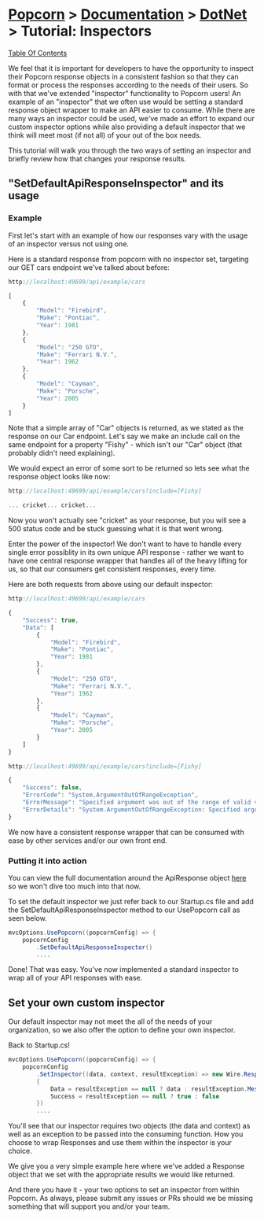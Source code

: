 # [Popcorn](../../README.md) > [Documentation](../Documentation.md) > [DotNet](DotNetDocumentation.md) > Tutorial: Inspectors

[Table Of Contents](../../docs/TableOfContents.md)

We feel that it is important for developers to have the opportunity to inspect their Popcorn response objects in a consistent fashion so that 
they can format or process the responses according to the needs of their users. So with that we've extended "inspector" functionality to Popcorn users! 
An example of an "inspector" that we often use would be setting a standard response object wrapper to make an
API easier to consume. While there are many ways an inspector could be used, we've made an effort to expand our custom inspector options while also providing
a default inspector that we think will meet most (if not all) of your out of the box needs.

This tutorial will walk you through the two ways of setting an inspector and briefly review how that changes your response results.

## "SetDefaultApiResponseInspector" and its usage

### Example
First let's start with an example of how our responses vary with the usage of an inspector versus not using one.

Here is a standard response from popcorn with no inspector set, targeting our GET cars endpoint we've talked about before:
```javascript
http://localhost:49699/api/example/cars

[
    {
        "Model": "Firebird",
        "Make": "Pontiac",
        "Year": 1981
    },
    {
        "Model": "250 GTO",
        "Make": "Ferrari N.V.",
        "Year": 1962
    },
    {
        "Model": "Cayman",
        "Make": "Porsche",
        "Year": 2005
    }
]
```

Note that a simple array of "Car" objects is returned, as we stated as the response on our Car endpoint. Let's say we make an include call on the same endpoint
for a property "Fishy" - which isn't our "Car" object (that probably didn't need explaining).

We would expect an error of some sort to be returned so lets see what the response object looks like now:

```javascript
http://localhost:49699/api/example/cars?include=[Fishy]

... cricket... cricket...
```

Now you won't actually see "cricket" as your response, but you will see a 500 status code and be stuck guessing what it is that went wrong.

Enter the power of the inspector! We don't want to have to handle every single error possiblity in its own unique API response - rather
we want to have one central response wrapper that handles all of the heavy lifting for us, so that our consumers get consistent responses, every time.

Here are both requests from above using our default inspector:

```javascript
http://localhost:49699/api/example/cars

{
    "Success": true,
    "Data": [
        {
            "Model": "Firebird",
            "Make": "Pontiac",
            "Year": 1981
        },
        {
            "Model": "250 GTO",
            "Make": "Ferrari N.V.",
            "Year": 1962
        },
        {
            "Model": "Cayman",
            "Make": "Porsche",
            "Year": 2005
        }
    ]
}
```

```javascript
http://localhost:49699/api/example/cars?include=[Fishy]

{
    "Success": false,
    "ErrorCode": "System.ArgumentOutOfRangeException",
    "ErrorMessage": "Specified argument was out of the range of valid values.\r\nParameter name: Fishy",
    "ErrorDetails": "System.ArgumentOutOfRangeException: Specified argument was out of the range of valid values.\r\nParameter name: Fishy\r\n  ... etc. ... etc."
}
```

We now have a consistent response wrapper that can be consumed with ease by other services and/or our own front end.

### Putting it into action

You can view the full documentation around the ApiResponse object [here](PopcornStandard/Implementation/ApiResponse.cs) so we won't dive too much into that now.

To set the default inspector we just refer back to our Startup.cs file and add the SetDefaultApiResponseInspector method to our UsePopcorn call as seen below.
```csharp
mvcOptions.UsePopcorn((popcornConfig) => {
    popcornConfig
        .SetDefaultApiResponseInspector()
		....
```

Done! That was easy. You've now implemented a standard inspector to wrap all of your API responses with ease.


## Set your own custom inspector

Our default inspector may not meet the all of the needs of your organization, so we also offer the option to define your own inspector.

Back to Startup.cs!
```csharp
mvcOptions.UsePopcorn((popcornConfig) => {
    popcornConfig
        .SetInspector((data, context, resultException) => new Wire.Response 
		{ 
			Data = resultException == null ? data : resultException.Message, 
			Success = resultException == null ? true : false 
		})
		....
```

You'll see that our inspector requires two objects (the data and context) as well as an exception to be passed into the consuming function. 
How you choose to wrap Responses and use them within the inspector is your choice.

We give you a very simple example here where we've added a Response object that we set with the appropriate results we would like returned.

And there you have it - your two options to set an inspector from within Popcorn. As always, please submit any issues or PRs should we be missing something
that will support you and/or your team.